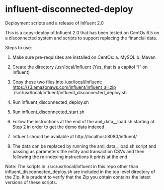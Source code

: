 # influent-disconnected-deploy
Deployment scripts and a release of Inlfuent 2.0

This is a copy-deploy of Influent 2.0 that has been tested on CentOs 6.5 on a disconnected system and scripts to support replacing the financial data.

Steps to use:
1. Make sure pre-requisites are installed on CentOs:
    a.      MySQL
    b.      Maven
    
2. Create the directory
    /usr/local/Influent
    (Yes, that is a capitol “I” on Influent)
    
3. Copy these two files into /usr/local/Influent: 
    https://s3.amazonaws.com/influent/influent_all.zip 
    ./src/usr/local/Influent/influent_disconnected_deploy.sh
    
4. Run influent_disconnected_deploy.sh

5. Run influent_disconnected_start.sh

6. Follow the instructions at the end of the aml_data__load.sh starting at Step 2 in order to get the demo data indexed

7. Influent should be available at 
   http://localhost:8080/influent/
   
8. The data can be replaced by running the aml_data__load.sh script and passing as parameters the entity and transaction CSVs and then following the re-indexing instructions it prints at the end.

Note: The scripts in ./src/usr/local/Influent in this repo other than influent_disconnected_deploy.sh are included in the top level directory of the Zip.  It is prudent to verify that the Zip you obtain contains the latest versions of these scripts.

